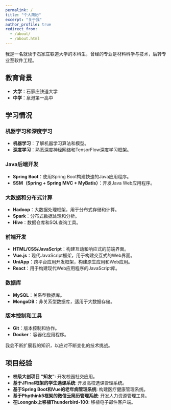 ```yaml
---
permalink: /
title: "个人简历"
excerpt: "关于我"
author_profile: true
redirect_from: 
  - /about/
  - /about.html
---
```


我是一名就读于石家庄铁道大学的本科生，曾经的专业是材料科学与技术，后转专业至软件工程。

## 教育背景
- **大学**：石家庄铁道大学
- **中学**：泉港第一高中

## 学习情况
### 机器学习和深度学习
- **机器学习**：了解机器学习算法和模型。
- **深度学习**：熟悉深度神经网络和TensorFlow深度学习框架。

### Java后端开发
- **Spring Boot**：使用Spring Boot构建快速的Java应用程序。
- **SSM（Spring + Spring MVC + MyBatis）**：开发Java Web应用程序。

### 大数据和分布式计算
- **Hadoop**：大数据处理框架，用于分布式存储和计算。
- **Spark**：分布式数据处理和分析。
- **Hive**：数据仓库和SQL查询工具。

### 前端开发
- **HTML/CSS/JavaScript**：构建互动和响应式的前端界面。
- **Vue.js**：现代JavaScript框架，用于构建交互式的Web界面。
- **UniApp**：跨平台应用开发框架，构建原生应用和Web应用。
- **React**：用于构建现代Web应用程序的JavaScript库。

### 数据库
- **MySQL**：关系型数据库。
- **MongoDB**：非关系型数据库，适用于大数据存储。

### 版本控制和工具
- **Git**：版本控制和协作。
- **Docker**：容器化应用程序。

我会不断扩展我的知识，以应对不断变化的技术挑战。

## 项目经验
- **校级大创项目 "知友"**: 开发校园社交应用。
- **基于JFinal框架的学生选课系统**: 开发高校选课管理系统。
- **基于Spring Boot和Vue的老年病管理系统**: 构建医疗健康管理系统。
- **基于Phpthink5框架的微信云简历管理系统**: 开发人力资源管理工具。
- **在Loongnix上移植Thunderbird-100**: 移植电子邮件客户端。
